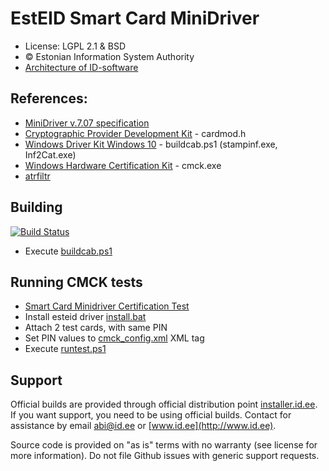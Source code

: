 # EstEID Smart Card MiniDriver

 * License: LGPL 2.1 & BSD
 * &copy; Estonian Information System Authority
 * [Architecture of ID-software](http://open-eid.github.io)

## References:
* [MiniDriver v.7.07 specification](http://www.microsoft.com/whdc/device/input/smartcard/sc-minidriver.mspx)
* [Cryptographic Provider Development Kit](https://www.microsoft.com/en-us/download/details.aspx?id=30688) - cardmod.h
* [Windows Driver Kit Windows 10](https://developer.microsoft.com/en-us/windows/hardware/windows-driver-kit) - buildcab.ps1 (stampinf.exe, Inf2Cat.exe)
* [Windows Hardware Certification Kit](https://developer.microsoft.com/en-us/windows/hardware/windows-hardware-lab-kit) - cmck.exe
* [atrfiltr](atrfiltr/readme.txt)

## Building
[![Build Status](https://ci.appveyor.com/api/projects/status/github/open-eid/minidriver?branch=master&svg=true)](https://ci.appveyor.com/project/open-eid/minidriver)

* Execute [buildcab.ps1](buildcab.ps1)

## Running CMCK tests
* [Smart Card Minidriver Certification Test](https://msdn.microsoft.com/en-us/library/windows/hardware/dn390909%28v=vs.85%29.aspx)
* Install esteid driver [install.bat](install.bat)
* Attach 2 test cards, with same PIN
* Set PIN values to [cmck_config.xml](cmck_config.xml) <PinEntry><Value> XML tag
* Execute [runtest.ps1](runtest.ps1)

## Support
Official builds are provided through official distribution point [installer.id.ee](https://installer.id.ee). If you want support, you need to be using official builds. Contact for assistance by email [abi@id.ee](mailto:abi@id.ee) or [www.id.ee](http://www.id.ee).

Source code is provided on "as is" terms with no warranty (see license for more information). Do not file Github issues with generic support requests.
